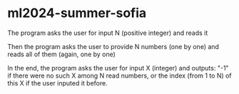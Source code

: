 # ml2024-summer-sofia
The program asks the user for input N (positive integer) and reads it

Then the program asks the user to provide N numbers (one by one) and reads all of them (again, one by one)

In the end, the program asks the user for input X (integer) and outputs: "-1" if there were no such X among N read numbers, or the index (from 1 to N) of this X if the user inputed it before.
